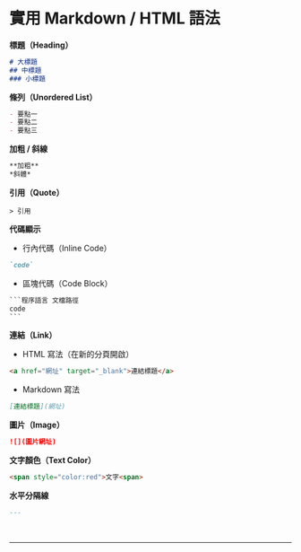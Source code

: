 
# **實用 Markdown / HTML 語法**

**標題（Heading）**

```markdown
# 大標題
## 中標題
### 小標題
```

**條列（Unordered List）**

```markdown
- 要點一
- 要點二
- 要點三
```

**加粗 / 斜線**

```markdown
**加粗**
*斜體*
```

**引用（Quote）**

```
> 引用
```

**代碼顯示**

* 行內代碼（Inline Code）

```markdown
`code`
```

* 區塊代碼（Code Block）

```markdown
​```程序語言 文檔路徑
code
​```
```

**連結（Link）**

* HTML 寫法（在新的分頁開啟）

```html
<a href="網址" target="_blank">連結標題</a>
```

* Markdown 寫法

```markdown
[連結標題](網址)
```

**圖片（Image）**

```markdown
![](圖片網址)
```

**文字顏色（Text Color）**

```HTML
<span style="color:red">文字<span>
```

**水平分隔線**

```markdown
---
```


<br/>
<hr/>
